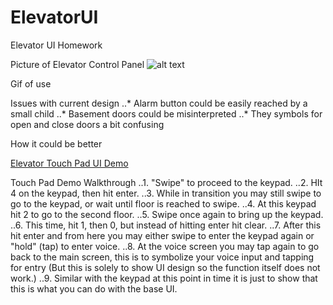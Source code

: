 # ElevatorUI
Elevator UI Homework

Picture of Elevator Control Panel
![alt text](20190913_210921.jpg)

Gif of use


Issues with current design
..* Alarm button could be easily reached by a small child
..* Basement doors could be misinterpreted
..* They symbols for open and close doors a bit confusing


How it could be better






[Elevator Touch Pad UI Demo](https://xd.adobe.com/spec/880cc329-65b5-48cc-538f-11af888835d9-fe3d/ )

Touch Pad Demo Walkthrough
..1. "Swipe" to proceed to the keypad.
..2. HIt 4 on the keypad, then hit enter.
..3. While in transition you may still swipe to go to the keypad, or wait until floor is reached to swipe.
..4. At this keypad hit 2 to go to the second floor.
..5. Swipe once again to bring up the keypad.
..6. This time, hit 1, then 0, but instead of hitting enter hit clear.
..7. After this hit enter and from here you may either swipe to enter the keypad again or "hold" (tap) to enter voice.
..8. At the voice screen you may tap again to go back to the main screen, this is to symbolize your voice input and tapping for entry (But   this is solely to show UI design so the function itself does not work.)
..9. Similar with the keypad at this point in time it is just to show that this is what you can do with the base UI.
